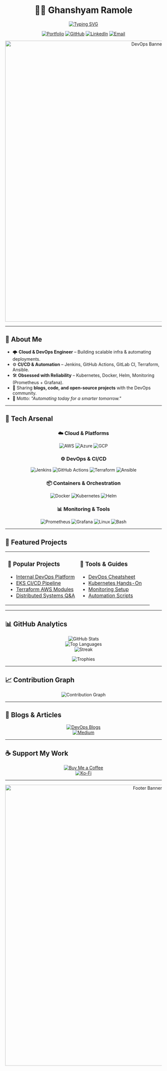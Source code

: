 <!-- Profile Header -->
<div align="center">

# 👨‍💻 Ghanshyam Ramole  
[![Typing SVG](https://readme-typing-svg.demolab.com?font=Fira+Code&weight=600&size=28&pause=1000&color=00C2FF&center=true&vCenter=true&width=750&lines=DevOps+Engineer+%7C+Cloud+%7C+Automation;Kubernetes+%7C+Terraform+%7C+AWS;Scaling+Infrastructure+%26+Automating+Everything)](https://git.io/typing-svg)

[![Portfolio](https://img.shields.io/badge/🌐%20Portfolio-ghanshyam23.netlify.app-0A0A0A?style=for-the-badge&logo=vercel&logoColor=white)](https://ghanshyam23.netlify.app)
[![GitHub](https://img.shields.io/badge/GitHub-ghanshyam23-181717?style=for-the-badge&logo=github)](https://github.com/ghanshyam23)
[![LinkedIn](https://img.shields.io/badge/LinkedIn-Connect-0077B5?style=for-the-badge&logo=linkedin)](https://linkedin.com/in/YOUR-LINKEDIN)
[![Email](https://img.shields.io/badge/Email-Contact-D14836?style=for-the-badge&logo=gmail&logoColor=white)](mailto:YOURMAIL@example.com)

<img src="" alt="DevOps Banner" width="900px"/>

</div>

---

## 🚀 About Me  

- 🌩️ **Cloud & DevOps Engineer** – Building scalable infra & automating deployments.  
- ⚙️ **CI/CD & Automation** – Jenkins, GitHub Actions, GitLab CI, Terraform, Ansible.  
- 🛠️ **Obsessed with Reliability** – Kubernetes, Docker, Helm, Monitoring (Prometheus + Grafana).  
- 📝 Sharing **blogs, code, and open-source projects** with the DevOps community.  
- 🎯 Motto: *"Automating today for a smarter tomorrow."*  

---

## 🔧 Tech Arsenal  

<div align="center">

### ☁️ Cloud & Platforms  
![AWS](https://img.shields.io/badge/AWS-%23FF9900.svg?style=for-the-badge&logo=amazon-aws&logoColor=white)
![Azure](https://img.shields.io/badge/Azure-%230072C6.svg?style=for-the-badge&logo=microsoftazure&logoColor=white)
![GCP](https://img.shields.io/badge/GCP-%234285F4.svg?style=for-the-badge&logo=google-cloud&logoColor=white)

### ⚙️ DevOps & CI/CD  
![Jenkins](https://img.shields.io/badge/Jenkins-%232C5263.svg?style=for-the-badge&logo=jenkins&logoColor=white)
![GitHub Actions](https://img.shields.io/badge/GitHub%20Actions-%232671E5.svg?style=for-the-badge&logo=githubactions&logoColor=white)
![Terraform](https://img.shields.io/badge/Terraform-%235835CC.svg?style=for-the-badge&logo=terraform&logoColor=white)
![Ansible](https://img.shields.io/badge/Ansible-%231A1918.svg?style=for-the-badge&logo=ansible&logoColor=white)

### 📦 Containers & Orchestration  
![Docker](https://img.shields.io/badge/Docker-%230db7ed.svg?style=for-the-badge&logo=docker&logoColor=white)
![Kubernetes](https://img.shields.io/badge/Kubernetes-%23326ce5.svg?style=for-the-badge&logo=kubernetes&logoColor=white)
![Helm](https://img.shields.io/badge/Helm-%230F1689.svg?style=for-the-badge&logo=helm&logoColor=white)

### 📊 Monitoring & Tools  
![Prometheus](https://img.shields.io/badge/Prometheus-E6522C?style=for-the-badge&logo=Prometheus&logoColor=white)
![Grafana](https://img.shields.io/badge/Grafana-%23F46800.svg?style=for-the-badge&logo=grafana&logoColor=white)
![Linux](https://img.shields.io/badge/Linux-000?style=for-the-badge&logo=linux&logoColor=white)
![Bash](https://img.shields.io/badge/Shell_Scripting-121011?style=for-the-badge&logo=gnu-bash&logoColor=white)

</div>

---

## 📂 Featured Projects  

<table>
<tr>
<td width="50%">

### 🌟 Popular Projects  
- [Internal DevOps Platform](https://github.com/ghanshyam23/internal-devops-platform)  
- [EKS CI/CD Pipeline](https://github.com/ghanshyam23/eks-cicd-pipeline)  
- [Terraform AWS Modules](https://github.com/ghanshyam23/terraform-aws-modules)  
- [Distributed Systems Q&A](https://github.com/ghanshyam23/distributed-systems)  

</td>
<td width="50%">

### 🔧 Tools & Guides  
- [DevOps Cheatsheet](https://github.com/ghanshyam23/devops-cheatsheet)  
- [Kubernetes Hands-On](https://github.com/ghanshyam23/kubernetes-labs)  
- [Monitoring Setup](https://github.com/ghanshyam23/monitoring-stack)  
- [Automation Scripts](https://github.com/ghanshyam23/automation-scripts)  

</td>
</tr>
</table>

---

## 📊 GitHub Analytics  

<div align="center">

![GitHub Stats](https://github-readme-stats.vercel.app/api?username=ghanshyam23&show_icons=true&theme=tokyonight&hide_border=true&count_private=true)  
![Top Languages](https://github-readme-stats.vercel.app/api/top-langs/?username=ghanshyam23&layout=compact&theme=tokyonight&hide_border=true)  
![Streak](https://github-readme-streak-stats.herokuapp.com?user=ghanshyam23&theme=tokyonight&hide_border=true)  

![Trophies](https://github-profile-trophy.vercel.app/?username=ghanshyam23&theme=tokyonight&no-frame=true&margin-w=10&row=1&column=7)

</div>

---

## 📈 Contribution Graph  

<p align="center">
  <img src="https://github-readme-activity-graph.vercel.app/graph?username=ghanshyam23&theme=tokyo-night&bg_color=0d1117&hide_border=true" alt="Contribution Graph"/>
</p>

---

## 📝 Blogs & Articles  

<div align="center">

[![DevOps Blogs](https://img.shields.io/badge/DevOps_Blogs-Read-00C2FF?style=for-the-badge&logo=hashnode)](https://ghanshyam23.netlify.app/blog)  
[![Medium](https://img.shields.io/badge/Medium-Articles-000?style=for-the-badge&logo=medium&logoColor=white)](https://medium.com/@YOUR-HANDLE)

</div>

---

## ☕ Support My Work  

<div align="center">
  
[![Buy Me a Coffee](https://img.shields.io/badge/☕%20Buy%20Me%20a%20Coffee-Support-FFDD00?style=for-the-badge&logo=buy-me-a-coffee&logoColor=black)](https://www.buymeacoffee.com/YOUR-HANDLE)  
[![Ko-Fi](https://img.shields.io/badge/Ko--Fi-Donate-FF5E5B?style=for-the-badge&logo=kofi&logoColor=white)](https://ko-fi.com/YOUR-HANDLE)

</div>

---

<div align="center">
  <img src="" alt="Footer Banner" width="900px"/>
</div>
